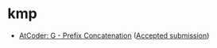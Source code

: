# kmp

-   [AtCoder: G - Prefix
    Concatenation](https://atcoder.jp/contests/abc257/tasks/abc257_g)
    ([Accepted
    submission](https://atcoder.jp/contests/abc257/submissions/33004885))
